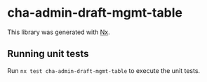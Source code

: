 # cha-admin-draft-mgmt-table

This library was generated with [Nx](https://nx.dev).

## Running unit tests

Run `nx test cha-admin-draft-mgmt-table` to execute the unit tests.
